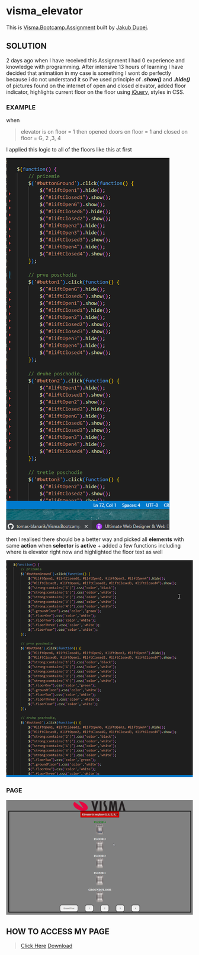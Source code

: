 # visma_elevator

This is [Visma.Bootcamp.Assignment](https://github.com/tomas-blanarik/Visma.Bootcamp.Assignment) built by [Jakub Dupej](https://jakubdupej.maweb.eu/).

## SOLUTION

 2 days ago when I have received this Assignment I had 0 experience and knowledge with programming. After intensive 13 hours of learning I have decided that animatiion
 in my case is something I wont do perfectly because i do not understand it so I've used principle of ***.show()*** and ***.hide()*** of pictures found on the internet of open and closed elevator, added floor indicator, highlights current floor on the floor using [jQuery](https://jquery.com/), styles in CSS.


### EXAMPLE

 when
 > elevator is on floor = 1
 then
 > opened doors on floor = 1 and closed on floor = G, 2 ,3, 4

 I applied this logic to all of the floors like this at first 

![morecode](img/vismaelevatorcodemany.png)

then I realised there should be a better way and picked all **elements** with same **action** when **selector** is **active**  + added a few functions including where is elevator right now and highlighted the floor text as well

![lesscode](img/vismaelevatorcodeless.png)


### PAGE

![page](img/vismalator.png)


## HOW TO ACCESS MY PAGE

> [Click Here](https://vismaelevator.jecool.net/)
> [Download](https://we.tl/t-xCBerGFCk6)




